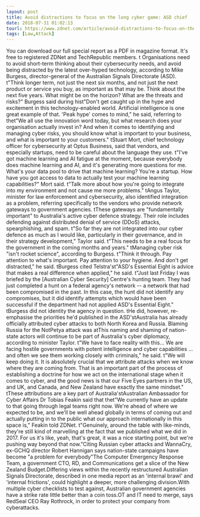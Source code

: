 ```yaml
---
layout: post
title: Avoid distractions to focus on the long cyber game: ASD chief
date: 2018-07-31 01:02:13
tourl: https://www.zdnet.com/article/avoid-distractions-to-focus-on-the-long-cyber-game-asd-chief/
tags: [Law,Attack]
---
```

You can download our full special report as a PDF in magazine format. It's free to registered ZDNet and TechRepublic members. t Organisations need to avoid short-term thinking about their cybersecurity needs, and avoid being distracted by the latest over-hyped technology, according to Mike Burgess, director-general of the Australian Signals Directorate (ASD). t"Think longer term, not just the next six months, and not just the next product or service you buy, as important as that may be. Think about the next five years. What might be on the horizon? What are the threats and risks?" Burgess said during hist"Don't get caught up in the hype and excitement in this technology-enabled world. Artificial intelligence is one great example of that. 'Peak hype' comes to mind," he said, referring to thet"We all use the innovation word today, but what research does your organisation actually invest in? And when it comes to identifying and managing cyber risks, you should know what is important to your business, and what is important to your customers." tStuart Mort, chief technology officer for cybersecurity at Optus Business, said that vendors, and especially startups, need to be careful about the language they use. t"I've got machine learning and AI fatigue at the moment, because everybody does machine learning and AI, and it's generating more questions for me. What's your data pool to drive that machine learning? You're a startup. How have you got access to data to actually test your machine learning capabilities?" Mort said. t"Talk more about how you're going to integrate into my environment and not cause me more problems." tAngus Taylor, minister for law enforcement and cybersecurity, also identified integration as a problem, referring specifically to the vendors who provide network gateways to government agencies. tThese gateways are "fundamentally important" to Australia's active cyber defence strategy. Their role includes defending against distributed denial of service (DDoS) attacks, spearphishing, and spam. t"So far they are not integrated into our cyber defence as much as I would like, particularly in their governance, and in their strategy development," Taylor said. t"This needs to be a real focus for the government in the coming months and years." tManaging cyber risk "isn't rocket science", according to Burgess. t"Think it through. Pay attention to what's important. Pay attention to your hygiene. And don't get distracted," he said. tBurgess cited Telstra'st"ASD's Essential Eight is advice that makes a real difference when applied," he said. t"Just last Friday I was briefed by the [Australian Cyber Security] Centre's hunting team. They had just completed a hunt on a federal agency's network -- a network that had been compromised in the past. In this case, the hunt did not identify any compromises, but it did identify attempts which would have been successful if the department had not applied ASD's Essential Eight." tBurgess did not identity the agency in question. tHe did, however, re-emphasise the priorities he'd published in the ASD'stAustralia has already officially attributed cyber attacks to both North Korea and Russia. Blaming Russia for the NotPetya attack was atThis naming and shaming of nation-state actors will continue to be part of Australia's cyber diplomacy, according to minister Taylor. t"We have to face reality with this... We are facing hostile governments with potent intelligence and cyber capabilities ... and often we see them working closely with criminals," he said. t"We will keep doing it. It is absolutely crucial that we attribute attacks when we know where they are coming from. That is an important part of the process of establishing a doctrine for how we act on the international stage when it comes to cyber, and the good news is that our Five Eyes partners in the US, and UK, and Canada, and New Zealand have exactly the same mindset." tThese attributions are a key part of Australia'stAustralian Ambassador for Cyber Affairs Dr Tobias Feakin said that thet"We currently have an update to that going through legal teams right now. We're ahead of where we expected to be, and we'll be well ahead globally in terms of coming out and actually putting in to the public what our approach internationally in this space is," Feakin told ZDNet. t"Genuinely, around the table with like-minds, they're still kind of marvelling at the fact that we published what we did in 2017. For us it's like, yeah, that's great, it was a nice starting point, but we're pushing way beyond that now."Citing Russian cyber attacks and WannaCry, ex-GCHQ director Robert Hannigan says nation-state campaigns have become "a problem for everybody"The Computer Emergency Response Team, a government CTO, RD, and Communications get a slice of the New Zealand Budget.Differing views within the recently restructured Australian Signals Directorate, described in one media report as an 'internal brawl' and 'internal frictions', could highlight a deeper, more challenging division.With multiple cyber checklists to test against, Australian government agencies have a strike rate little better than a coin toss.OT and IT need to merge, says RedSeal CEO Ray Rothrock, in order to protect your company from cyberattacks.